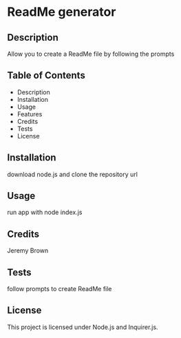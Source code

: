 
# ReadMe generator
  
## Description
Allow you to create a ReadMe file by following the prompts
  
## Table of Contents
* Description
* Installation
* Usage
* Features
* Credits
* Tests
* License 
  
## Installation
download node.js and clone the repository url
  
## Usage
run app with node index.js
  
## Credits
Jeremy Brown
  
## Tests
follow prompts to create ReadMe file
  
## License
This project is licensed under Node.js and Inquirer.js.
